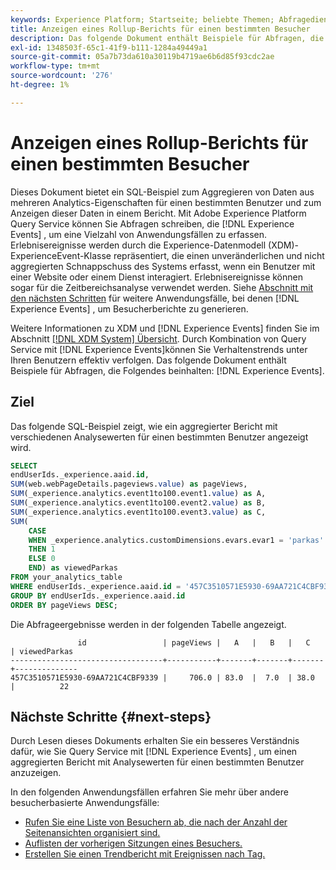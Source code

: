 ```yaml
---
keywords: Experience Platform; Startseite; beliebte Themen; Abfragedienst; Query Service; Erlebnisereignisabfragen; Erlebnisereignisabfrage; Erlebnisereignisabfrage;
title: Anzeigen eines Rollup-Berichts für einen bestimmten Besucher
description: Das folgende Dokument enthält Beispiele für Abfragen, die Erlebnisereignisse in Adobe Experience Platform Query Service beinhalten.
exl-id: 1348503f-65c1-41f9-b111-1284a49449a1
source-git-commit: 05a7b73da610a30119b4719ae6b6d85f93cdc2ae
workflow-type: tm+mt
source-wordcount: '276'
ht-degree: 1%

---
```


# Anzeigen eines Rollup-Berichts für einen bestimmten Besucher

Dieses Dokument bietet ein SQL-Beispiel zum Aggregieren von Daten aus mehreren Analytics-Eigenschaften für einen bestimmten Benutzer und zum Anzeigen dieser Daten in einem Bericht. Mit Adobe Experience Platform Query Service können Sie Abfragen schreiben, die [!DNL Experience Events] , um eine Vielzahl von Anwendungsfällen zu erfassen. Erlebnisereignisse werden durch die Experience-Datenmodell (XDM)-ExperienceEvent-Klasse repräsentiert, die einen unveränderlichen und nicht aggregierten Schnappschuss des Systems erfasst, wenn ein Benutzer mit einer Website oder einem Dienst interagiert. Erlebnisereignisse können sogar für die Zeitbereichsanalyse verwendet werden. Siehe [Abschnitt mit den nächsten Schritten](#next-steps) für weitere Anwendungsfälle, bei denen [!DNL Experience Events] , um Besucherberichte zu generieren.

Weitere Informationen zu XDM und [!DNL Experience Events] finden Sie im Abschnitt [[!DNL XDM System] Übersicht](../../xdm/home.md). Durch Kombination von Query Service mit [!DNL Experience Events]können Sie Verhaltenstrends unter Ihren Benutzern effektiv verfolgen. Das folgende Dokument enthält Beispiele für Abfragen, die Folgendes beinhalten: [!DNL Experience Events].

## Ziel

Das folgende SQL-Beispiel zeigt, wie ein aggregierter Bericht mit verschiedenen Analysewerten für einen bestimmten Benutzer angezeigt wird.

```sql
SELECT 
endUserIds._experience.aaid.id, 
SUM(web.webPageDetails.pageviews.value) as pageViews, 
SUM(_experience.analytics.event1to100.event1.value) as A, 
SUM(_experience.analytics.event1to100.event2.value) as B, 
SUM(_experience.analytics.event1to100.event3.value) as C,
SUM(
    CASE 
    WHEN _experience.analytics.customDimensions.evars.evar1 = 'parkas' 
    THEN 1 
    ELSE 0 
    END) as viewedParkas
FROM your_analytics_table 
WHERE endUserIds._experience.aaid.id = '457C3510571E5930-69AA721C4CBF9339' 
GROUP BY endUserIds._experience.aaid.id
ORDER BY pageViews DESC;
```

Die Abfrageergebnisse werden in der folgenden Tabelle angezeigt.

```console
               id                 | pageViews |   A   |   B   |   C   | viewedParkas
----------------------------------+-----------+-------+-------+-------+--------------
457C3510571E5930-69AA721C4CBF9339 |     706.0 | 83.0  |  7.0  | 38.0  |          22
```

## Nächste Schritte {#next-steps}

Durch Lesen dieses Dokuments erhalten Sie ein besseres Verständnis dafür, wie Sie Query Service mit [!DNL Experience Events] , um einen aggregierten Bericht mit Analysewerten für einen bestimmten Benutzer anzuzeigen.

In den folgenden Anwendungsfällen erfahren Sie mehr über andere besucherbasierte Anwendungsfälle:

- [Rufen Sie eine Liste von Besuchern ab, die nach der Anzahl der Seitenansichten organisiert sind.](./visitors-by-number-of-page-views.md)
- [Auflisten der vorherigen Sitzungen eines Besuchers.](./list-visitor-sessions.md)
- [Erstellen Sie einen Trendbericht mit Ereignissen nach Tag.](./trended-report-of-events.md)
